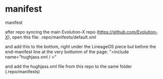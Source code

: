 # manifest
manifest

after repo syncing the main Evolution-X repo (https://github.com/Evolution-X), open this file:
.repo/manifests/default.xml

and add this to the bottom, right under the LineageOS piece but before the end-manifest line at the very bottomm of the page:
"<include name="hughjass.xml / >"

and add the hughjass.xml file from this repo to the same folder (.repo/manifests)
